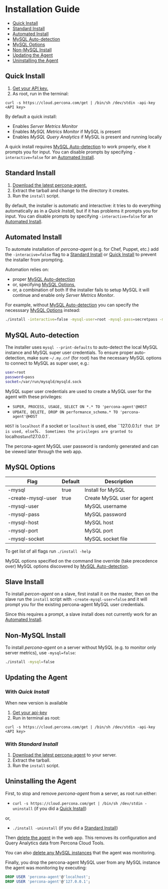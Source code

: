 Installation Guide
==================

- [Quick Install](#user-content-quick-install)
- [Standard Install](#user-content-standard-install)
- [Automated Install](#user-content-automated-install)
- [MySQL Auto-detection](#user-content-mysql-auto-detection)
- [MySQL Options](#user-content-mysql-options)
- [Non-MySQL Install](#user-content-non-mysql-install)
- [Updating the Agent](#user-content-updating-the-agent)
- [Uninstalling the Agent](#user-content-uninstalling-the-agent)

Quick Install
-------------

1. [Get your API key.](https://cloud.percona.com/api-key)
2. As root, run in the terminal:

`curl -s https://cloud.percona.com/get | /bin/sh /dev/stdin -api-key <API key>`

By default a quick install:
* Enables *Server Metrics Monitor*
* Enables *MySQL Metrics Monitor* if MySQL is present
* Enables *MySQL Query Analytics* if MySQL is present and running locally

A quick install requires [MySQL Auto-detection](#user-content-mysql-auto-detection) to work properly, else it prompts you for input. You can disable prompts by specifying `-interactive=false` for an [Automated Install](#user-content-automated-install).

Standard Install
----------------

1. [Download the latest percona-agent.](http://www.percona.com/downloads/percona-agent/LATEST/)
2. Extract the tarball and change to the directory it creates.
3. Run the `install` script.

By default, the installer is automatic and interactive: it tries to do everything automatically as in a *Quick Install*, but if it has problems it prompts you for input. You can disable prompts by specifying `-interactive=false` for an [Automated Install](#user-content-automated-install).

Automated Install
-----------------

To automate installation of *percona-agent* (e.g. for Chef, Puppet, etc.) add the `-interacive=false` flag to a [Standard Install](#user-content-standard-install) or [Quick Install](#user-content-quick-install) to prevent the installer from prompting.

Automation relies on:
* proper [MySQL Auto-detection](#user-content-mysql-auto-detection)
* or, specifying [MySQL Options](#user-content-mysql-options),
* or, a combination of both
If the installer fails to setup MySQL it will continue and enable only *Server Metrics Monitor*.

For example, without [MySQL Auto-detection](#user-content-mysql-auto-detection) you can specify the necesssary [MySQL Options](#user-content-mysql-options) instead:
```sh
./install -interactive=false -mysql-user=root -mysql-pass=secretpass -mysql-socket=/var/run/mysqld/mysqld.sock
```

MySQL Auto-detection
--------------------

The installer uses `mysql --print-defaults` to auto-detect the local MySQL instance and MySQL super user credentials. To ensure proper auto-detection, make sure `~/.my.cnf` (for root) has the necessary MySQL options to connect to MySQL as super user, e.g.:

```sh
user=root
password=pass
socket=/var/run/mysqld/mysqld.sock
```

MySQL super user credentials are used to create a MySQL user for the agent with these privileges:

* `SUPER, PROCESS, USAGE, SELECT ON *.* TO 'percona-agent'@HOST`
* `UPDATE, DELETE, DROP ON performance_schema.* TO 'percona-agent'@HOST`

`HOST` is `localhost` if a socket or `localhost` is used, else ``127.0.0.1` if that IP is used, else `%`.  Sometimes the privileges are granted to `localhost` and `127.0.0.1`.

The percona-agent MySQL user password is randomly generated and can be viewed later through the web app.

MySQL Options
-------------

| Flag              | Default | Description                 |
|-------------------|---------|-----------------------------|
|-mysql             | true    | Install for MySQL           |
|-create-mysql-user | true    | Create MySQL user for agent |
|-mysql-user        |         | MySQL username              |
|-mysql-pass        |         | MySQL password              |
|-mysql-host        |         | MySQL host                  |
|-mysql-port        |         | MySQL port                  |
|-mysql-socket      |         | MySQL socket file           |

To get list of all flags run `./install -help`

MySQL options specified on the command line override (take precedence over) MySQL options discovered by [MySQL Auto-detection](#user-content-mysql-auto-detection).

Slave Install
-------------

To install *percon-agent* on a slave, first install it on the master, then on the slave run the `install` script with `-create-mysql-user=false` and it will prompt you for the existing percona-agent MySQL user credentials.

Since this requires a prompt, a slave install does not currently work for an [Automated Install](#user-content-automated-installed).

Non-MySQL Install
-----------------

To install *percona-agent* on a server without MySQL (e.g. to monitor only server metrics), use `-mysql=false`:

```sh
./install -mysql=false
  ```
  
Updating the Agent
------------------

### With *Quick Install*

  When new version is available
  
  1. [Get your api-key](https://cloud.percona.com/api-key)
  2. Run in terminal as root:

`curl -s https://cloud.percona.com/get | /bin/sh /dev/stdin -api-key <API key>`

### With *Standard Install*

  1. [Download the latest percona-agent](http://www.percona.com/downloads/percona-agent/LATEST/) to your server.
  2. Extract the tarball.
  3. Run the `install` script.

Uninstalling the Agent
----------------------

First, to stop and remove *percona-agent* from a server, as root run either:

* `curl -s https://cloud.percona.com/get | /bin/sh /dev/stdin -uninstall` (if you did a [Quick Install](#user-content-quick-install))

or,

* `./install -uninstall` (if you did a [Standard Install](#user-content-standard-install))

Then [delete the agent](https://cloud.percona.com/agents) in the web app.  This removes its configuration and Query Analytics data from Percona Cloud Tools.

You can also [delete any MySQL instances](https://cloud.percona.com/instances/mysql) that the agent was monitoring.

Finally, you drop the percona-agent MySQL user from any MySQL instance the agent was monitoring by executing:

```sql
DROP USER 'percona-agent'@'localhost';
DROP USER 'percona-agent'@'127.0.0.1';
```
